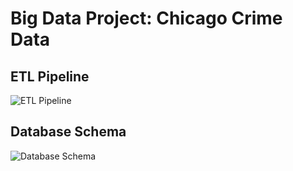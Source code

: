 # Big Data Project: Chicago Crime Data

## ETL Pipeline

![ETL Pipeline](https://github.com/pattyish/Big-Data-Project/ETL-pipelineImage.png)

## Database Schema

![Database Schema](https://github.com/pattyish/Big-Data-Project/db_schema.png)

